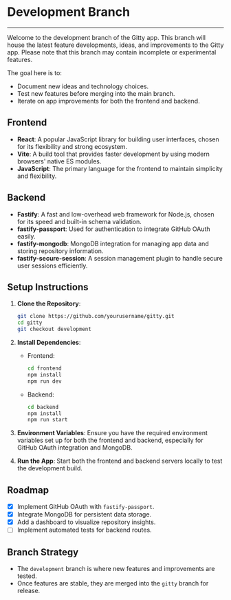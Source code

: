 # Development Branch
---
Welcome to the development branch of the Gitty app. This branch will house the latest feature developments, ideas, and improvements to the Gitty app. Please note that this branch may contain incomplete or experimental features.

The goal here is to:
- Document new ideas and technology choices.
- Test new features before merging into the main branch.
- Iterate on app improvements for both the frontend and backend.

## Frontend

- **React**: A popular JavaScript library for building user interfaces, chosen for its flexibility and strong ecosystem.
- **Vite**: A build tool that provides faster development by using modern browsers' native ES modules.
- **JavaScript**: The primary language for the frontend to maintain simplicity and flexibility.

## Backend

- **Fastify**: A fast and low-overhead web framework for Node.js, chosen for its speed and built-in schema validation.
- **fastify-passport**: Used for authentication to integrate GitHub OAuth easily.
- **fastify-mongodb**: MongoDB integration for managing app data and storing repository information.
- **fastify-secure-session**: A session management plugin to handle secure user sessions efficiently.

## Setup Instructions

1. **Clone the Repository**:
    ```bash
    git clone https://github.com/yourusername/gitty.git
    cd gitty
    git checkout development
    ```

2. **Install Dependencies**:
    - Frontend:
      ```bash
      cd frontend
      npm install
      npm run dev
      ```
    - Backend:
      ```bash
      cd backend
      npm install
      npm run start
      ```

3. **Environment Variables**:
    Ensure you have the required environment variables set up for both the frontend and backend, especially for GitHub OAuth integration and MongoDB.

4. **Run the App**:
    Start both the frontend and backend servers locally to test the development build.

## Roadmap
- [x] Implement GitHub OAuth with `fastify-passport`.
- [x] Integrate MongoDB for persistent data storage.
- [x] Add a dashboard to visualize repository insights.
- [ ] Implement automated tests for backend routes.

## Branch Strategy
- The `development` branch is where new features and improvements are tested.
- Once features are stable, they are merged into the `gitty` branch for release.
